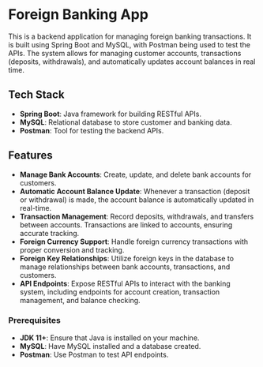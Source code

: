 # Foreign Banking App

This is a backend application for managing foreign banking transactions. It is built using Spring Boot and MySQL, with Postman being used to test the APIs. The system allows for managing customer accounts, transactions (deposits, withdrawals), and automatically updates account balances in real time.

## Tech Stack

- **Spring Boot**: Java framework for building RESTful APIs.
- **MySQL**: Relational database to store customer and banking data.
- **Postman**: Tool for testing the backend APIs.

## Features

- **Manage Bank Accounts**: Create, update, and delete bank accounts for customers.
- **Automatic Account Balance Update**: Whenever a transaction (deposit or withdrawal) is made, the account balance is automatically updated in real-time.
- **Transaction Management**: Record deposits, withdrawals, and transfers between accounts. Transactions are linked to accounts, ensuring accurate tracking.
- **Foreign Currency Support**: Handle foreign currency transactions with proper conversion and tracking.
- **Foreign Key Relationships**: Utilize foreign keys in the database to manage relationships between bank accounts, transactions, and customers.
- **API Endpoints**: Expose RESTful APIs to interact with the banking system, including endpoints for account creation, transaction management, and balance checking.


### Prerequisites
- **JDK 11+**: Ensure that Java is installed on your machine.
- **MySQL**: Have MySQL installed and a database created.
- **Postman**: Use Postman to test API endpoints.



